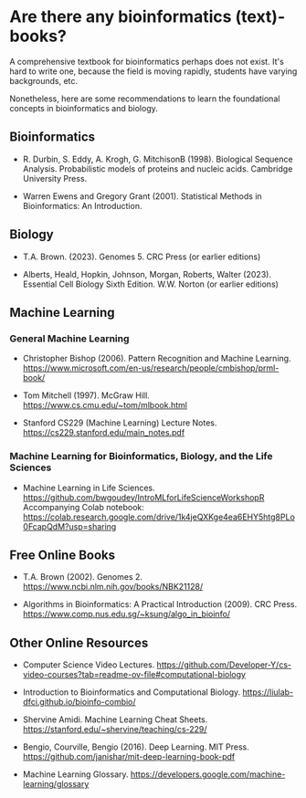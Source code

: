 # Are there any bioinformatics (text)-books?

A comprehensive textbook for bioinformatics perhaps does not exist.
It's hard to write one, because the field is moving rapidly, students have varying backgrounds, etc.

Nonetheless, here are some recommendations to learn the foundational concepts in bioinformatics and biology.

## Bioinformatics
- R. Durbin, S. Eddy, A. Krogh, G. MitchisonB (1998). Biological Sequence Analysis. Probabilistic models of proteins and nucleic acids. Cambridge University Press.

- Warren Ewens and Gregory Grant (2001). Statistical Methods in Bioinformatics: An Introduction.

## Biology
- T.A. Brown. (2023). Genomes 5. CRC Press (or earlier editions)

- Alberts, Heald, Hopkin, Johnson, Morgan, Roberts, Walter (2023). Essential Cell Biology Sixth Edition. W.W. Norton (or earlier editions)

## Machine Learning

### General Machine Learning
- Christopher Bishop (2006). Pattern Recognition and Machine Learning. https://www.microsoft.com/en-us/research/people/cmbishop/prml-book/

- Tom Mitchell (1997). McGraw Hill. https://www.cs.cmu.edu/~tom/mlbook.html

- Stanford CS229 (Machine Learning) Lecture Notes. https://cs229.stanford.edu/main_notes.pdf

### Machine Learning for Bioinformatics, Biology, and the Life Sciences
- Machine Learning in Life Sciences. https://github.com/bwgoudey/IntroMLforLifeScienceWorkshopR <br> Accompanying Colab notebook: https://colab.research.google.com/drive/1k4jeQXKge4ea6EHY5htg8PLo0FcapQdM?usp=sharing

## Free Online Books
- T.A. Brown (2002). Genomes 2. https://www.ncbi.nlm.nih.gov/books/NBK21128/

- Algorithms in Bioinformatics: A Practical Introduction (2009). CRC Press. https://www.comp.nus.edu.sg/~ksung/algo_in_bioinfo/

## Other Online Resources
- Computer Science Video Lectures. https://github.com/Developer-Y/cs-video-courses?tab=readme-ov-file#computational-biology

- Introduction to Bioinformatics and Computational Biology. https://liulab-dfci.github.io/bioinfo-combio/

- Shervine Amidi. Machine Learning Cheat Sheets. https://stanford.edu/~shervine/teaching/cs-229/

- Bengio, Courville, Bengio (2016). Deep Learning.  MIT Press. https://github.com/janishar/mit-deep-learning-book-pdf

- Machine Learning Glossary. https://developers.google.com/machine-learning/glossary
